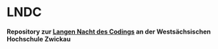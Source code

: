 # LNDC

**Repository zur [Langen Nacht des Codings](lndc.de) an der Westsächsischen Hochschule Zwickau**
